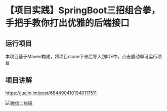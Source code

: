 # 【项目实践】SpringBoot三招组合拳，手把手教你打出优雅的后端接口

## 运行项目

本项目基于Maven构建，将项目clone下来后导入到IDE中，点击启动即可运行项目

## 项目讲解

https://juejin.im/post/6844904101940117511

![微信二维码](http://ww1.sinaimg.cn/large/dcdff92dgy1glnmky7fb7j20p00dwdig.jpg)